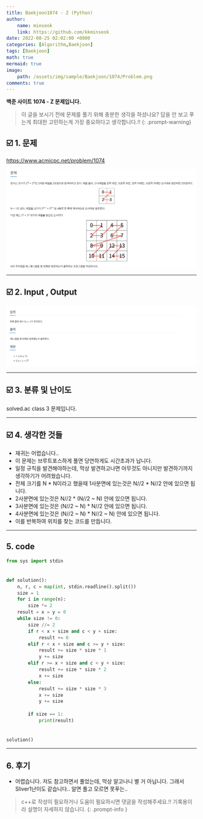 ```yaml
---
title: Baekjoon1074 - Z (Python)
author: 
    name: minseok
    link: https://github.com/kkminseok
date: 2022-08-25 02:02:00 +0800
categories: [Algorithm,Baekjoon]
tags: [Baekjoon]
math: true
mermaid: true
image: 
    path: /assets/img/sample/Baekjoon/1074/Problem.png
comments: true
---
```


**백준 사이트 1074 - Z 문제입니다.**

> 이 글을 보시기 전에 문제를 풀기 위해 충분한 생각을 하셨나요? 답을 안 보고 푸는게 최대한 고민하는게 가장 중요하다고 생각합니다.!!
{: .prompt-warning}

## ☑️ 1. 문제
<https://www.acmicpc.net/problem/1074>


![](/assets/img/sample/Baekjoon/1074/Problem.png)

-----  

## ☑️ 2. Input , Output
![](/assets/img/sample/Baekjoon/1074/input.png)


-----  

## ☑️ 3. 분류 및 난이도

solved.ac class 3 문제입니다.

-----  

## ☑️ 4. 생각한 것들

- 재귀는 어렵습니다..
- 이 문제는 브루트포스하게 풀면 당연하게도 시간초과가 납니다.
- 일정 규칙을 발견해야하는데, 막상 발견하고나면 아무것도 아니지만 발견하기까지 생각하기가 어려웠습니다.
- 전체 크기를 N * N이라고 했을때 1사분면에 있는것은 N//2 * N//2 안에 있으면 됩니다.
- 2사분면에 있는것은 N//2 * (N//2 ~ N) 안에 있으면 됩니다.
- 3사분면에 있는것은 (N//2 ~ N) * N//2 안에 있으면 됩니다.
- 4사분면에 있는것은 (N//2 ~ N) * N//2 ~ N) 안에 있으면 됩니다.
- 이를 반복하여 위치를 찾는 코드를 만듭니다.


-----  

## 5. code

```python
from sys import stdin


def solution():
    n, r, c = map(int, stdin.readline().split())
    size = 1
    for i in range(n):
        size *= 2
    result = x = y = 0
    while size != 0:
        size //= 2
        if r < x + size and c < y + size:
            result += 0
        elif r < x + size and c >= y + size:
            result += size * size * 1
            y += size
        elif r >= x + size and c < y + size:
            result += size * size * 2
            x += size
        else:
            result += size * size * 3
            x += size
            y += size

        if size == 1:
            print(result)


solution()


```

-----

## 6. 후기

- 어렵습니다. 저도 참고하면서 풀었는데, 막상 알고나니 별 거 아닙니다. 그래서 Sliver1난이도 같습니다.. 알면 풀고 모르면 못푸는..

> c++로 작성이 필요하거나 도움이 필요하시면 댓글을 작성해주세요.!! 기록용이라 설명이 자세하지 않습니다.
{: .prompt-info }